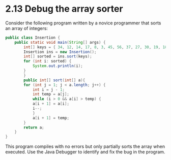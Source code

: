 # 2.13 Debug the array sorter

Consider the following program written by a novice programmer that sorts an array of integers:

```java
public class Insertion {
    public static void main(String[] args) {
        int[] keys = { 34, 12, 14, 17, 8, 3, 45, 56, 37, 27, 30, 19, 18, 53, 24 };
        Insertion ins = new Insertion();
        int[] sorted = ins.sort(keys);
        for (int i: sorted) {
            System.out.println(i);
        }
        }
        public int[] sort(int[] a){
        for (int j = 1; j < a.length; j++) {
            int i = j - 1;
            int temp = a[j];
            while (i > 0 && a[i] > temp) {
            a[i + 1] = a[i];
            i--;
            }
            a[i + 1] = temp;
        }
        return a;
    }
}
```

This program compiles with no errors but only partially sorts the array when executed. Use the Java Debugger to identify and fix the bug in the program.